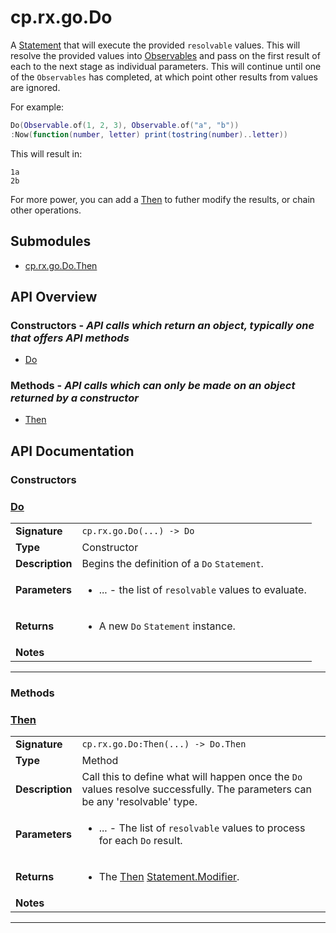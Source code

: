 # cp.rx.go.Do

A [Statement](cp.rx.go.Statement.md) that will execute the provided `resolvable` values.
This will resolve the provided values into [Observables](cp.rx.Observable.md) and pass on the
first result of each to the next stage as individual parameters.
This will continue until one of the `Observables` has completed, at which
point other results from values are ignored.

For example:

```lua
Do(Observable.of(1, 2, 3), Observable.of("a", "b"))
:Now(function(number, letter) print(tostring(number)..letter))
```

This will result in:

```
1a
2b
```

For more power, you can add a [Then](#Then) to futher modify the results, or chain other operations.

## Submodules
 * [cp.rx.go.Do.Then](cp.rx.go.Do.Then.md)

## API Overview
### **Constructors** - _API calls which return an object, typically one that offers API methods_
 * [Do](#do)

### **Methods** - _API calls which can only be made on an object returned by a constructor_
 * [Then](#then)


## API Documentation

### Constructors


### [Do](#do)

|                                             |                                                                                     |
| --------------------------------------------|-------------------------------------------------------------------------------------|
| **Signature**                               | `cp.rx.go.Do(...) -> Do`                                                                    |
| **Type**                                    | Constructor                                                                     |
| **Description**                             | Begins the definition of a `Do` `Statement`.                                                                     |
| **Parameters**                              | <ul><li>...      - the list of `resolvable` values to evaluate.</li></ul> |
| **Returns**                                 | <ul><li>A new `Do` `Statement` instance.</li></ul>          |
| **Notes**                                   | <ul></ul>                |

---
### Methods


### [Then](#then)

|                                             |                                                                                     |
| --------------------------------------------|-------------------------------------------------------------------------------------|
| **Signature**                               | `cp.rx.go.Do:Then(...) -> Do.Then`                                                                    |
| **Type**                                    | Method                                                                     |
| **Description**                             | Call this to define what will happen once the `Do` values resolve successfully. The parameters can be any 'resolvable' type.                                                                     |
| **Parameters**                              | <ul><li>...  - The list of `resolvable` values to process for each `Do` result.</li></ul> |
| **Returns**                                 | <ul><li>The [Then](cp.rx.go.Do.Then.md) [Statement.Modifier](cp.rx.go.Statement.Modifier.md).</li></ul>          |
| **Notes**                                   | <ul></ul>                |

---
